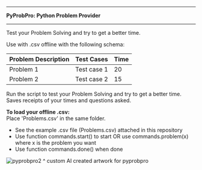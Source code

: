 - - - - - - - - - - - - - - - - - - - - - - - - -
**PyProbPro: Python Problem Provider**
- - - - - - - - - - - - - - - - - - - - - - - - -
Test your Problem Solving and try to get a better time.

Use with .csv offline with the following schema:

| Problem Description | Test Cases | Time | 
| --- | --- | --- |
| Problem 1 | Test case 1 | 20 |
| Problem 2 | Test case 2 | 15 | 

Run the script to test your Problem Solving and try to get a better time.
Saves receipts of your times and questions asked.


**To load your offline .csv:**<br/>
Place 'Problems.csv' in the same folder.<br/>
- See the example .csv file (Problems.csv) attached in this repository
- Use function commands.start() to start OR use commands.problem(x) where x is the problem you want  
- Use function commands.done() when done  

![pyprobpro2](https://user-images.githubusercontent.com/5803874/180696104-56df5ccc-0119-4cce-8591-91483d315caa.JPG)
^ custom AI created artwork for pyprobpro
